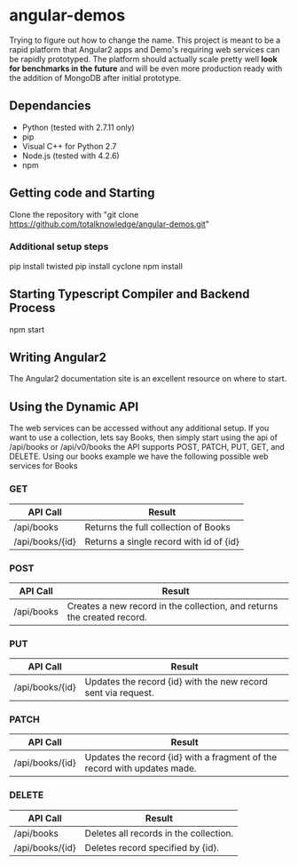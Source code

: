 # angular-demos

Trying to figure out how to change the name.  This project is meant to be a rapid platform that Angular2 apps and Demo's requiring web services can be rapidly prototyped.  The platform should actually scale pretty well __look for benchmarks in the future__ and will be even more production ready with the addition of MongoDB after initial prototype.

## Dependancies
* Python (tested with 2.7.11 only)
* pip
* Visual C++ for Python 2.7
* Node.js (tested with 4.2.6)
* npm

## Getting code and Starting
Clone the repository with "git clone https://github.com/totalknowledge/angular-demos.git"

### Additional setup steps
pip install twisted
pip install cyclone
npm install

## Starting Typescript Compiler and Backend Process
npm start

## Writing Angular2
The Angular2 documentation site is an excellent resource on where to start.

## Using the Dynamic API
The web services can be accessed without any additional setup.  If you want to use a collection, lets say Books, then simply start using the api of /api/books or /api/v0/books the API supports POST, PATCH, PUT, GET, and DELETE.  Using our books example we have the following possible web services for Books

### GET
 API Call      | Result
 --------------|--------
/api/books | Returns the full collection of Books
/api/books/{id} | Returns a single record with id of {id}

### POST
API Call      | Result
--------------|--------
/api/books | Creates a new record in the collection, and returns the created record.

### PUT
API Call      | Result
--------------|--------
/api/books/{id} | Updates the record {id} with the new record sent via request.

### PATCH
API Call      | Result
--------------|--------
/api/books/{id} | Updates the record {id} with a fragment of the record with updates made.

### DELETE
API Call      | Result
--------------|--------
/api/books | Deletes all records in the collection.
/api/books/{id} | Deletes record specified by {id}.
